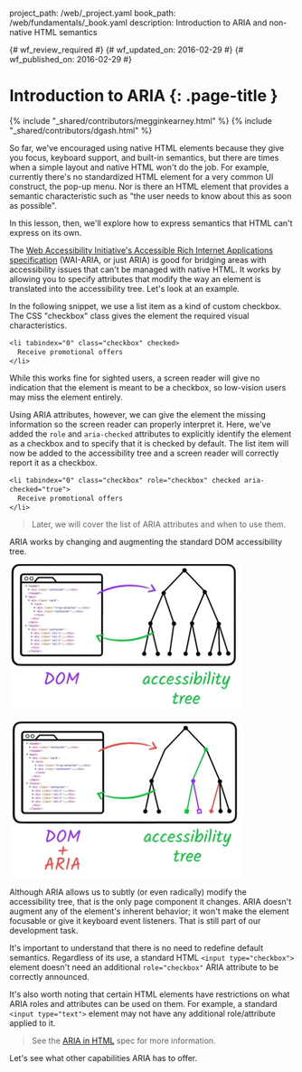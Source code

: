 project_path: /web/_project.yaml
book_path: /web/fundamentals/_book.yaml
description: Introduction to ARIA and non-native HTML semantics

{# wf_review_required #}
{# wf_updated_on: 2016-02-29 #}
{# wf_published_on: 2016-02-29 #}

# Introduction to ARIA {: .page-title }

{% include "_shared/contributors/megginkearney.html" %}
{% include "_shared/contributors/dgash.html" %}



So far, we've encouraged using native HTML elements because they give you focus, keyboard support, and built-in semantics, but there are times when a simple layout and native HTML won't do the job. For example, currently there's no standardized HTML element for a very common UI construct, the pop-up menu. Nor is there an HTML element that provides a semantic characteristic such as "the user needs to know about this as soon as possible".

In this lesson, then, we'll explore how to express semantics that HTML can't express on its own.

The <a href="https://www.w3.org/TR/wai-aria/" target="_blank">Web Accessibility Initiative's Accessible Rich Internet Applications specification</a> (WAI-ARIA, or just ARIA) is good for bridging areas with accessibility issues that can't be managed with native HTML. It works by allowing you to specify attributes that modify the way an element is translated into the accessibility tree. Let's look at an example.

In the following snippet, we use a list item as a kind of custom checkbox. The CSS "checkbox" class gives the element the required visual characteristics.


    <li tabindex="0" class="checkbox" checked>
      Receive promotional offers
    </li>
    

While this works fine for sighted users, a screen reader will give no indication that the element is meant to be a checkbox, so low-vision users may miss the element entirely. 

Using ARIA attributes, however, we can give the element the missing information so the screen reader can properly interpret it. Here, we've added the `role` and `aria-checked` attributes to explicitly identify the element as a checkbox and to specify that it is checked by default. The list item will now be added to the accessibility tree and a screen reader will correctly report it as a checkbox.


    <li tabindex="0" class="checkbox" role="checkbox" checked aria-checked="true">
      Receive promotional offers
    </li>
    

>Later, we will cover the list of ARIA attributes and when to use them.

ARIA works by changing and augmenting the standard DOM accessibility tree.

![the standard DOM accessibility tree](imgs/acctree1.png)

![the ARIA augmented accessibility tree](imgs/acctree2.png)

Although ARIA allows us to subtly (or even radically) modify the accessibility tree, that is the only page component it changes. ARIA doesn't augment any of the element's inherent behavior; it won't make the element focusable or give it keyboard event listeners. That is still part of our development task.

It's important to understand that there is no need to redefine default semantics. Regardless of its use, a standard HTML `<input type="checkbox">` element doesn't need an additional `role="checkbox"` ARIA attribute to be correctly announced.

It's also worth noting that certain HTML elements have restrictions on what ARIA roles and attributes can be used on them. For example, a standard `<input type="text">` element may not have any additional role/attribute applied to it. 

>See the <a href="https://www.w3.org/TR/html-aria/#sec-strong-native-semantics" target="_blank">ARIA in HTML</a> spec for more information.

Let's see what other capabilities ARIA has to offer.

